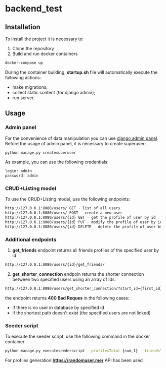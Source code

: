 # backend_test

## Installation
To install the project it is necessary to:
1. Clone the repository
2. Build and run docker containers
```bash
docker-compose up
```

During the container building, **startup.sh** file will automatically execute the following actions:
- make migrations;
- collect static content (for django admin);
- run server.


## Usage
### Admin panel
For the convenience of data manipulation you can use [django admin panel](http://127.0.0.1:8080/admin/).
Before the usage of admin panel, it is necessary to create superuser:
```bash
python manage.py createsuperuser
```
As example, you can use the following credentials:
```bash
login: admin
password: admin
```
### CRUD+Listing model
To use the CRUD+Listing model, use the following endpoints:
```bash
http://127.0.0.1:8080/users/ GET - list of all users
http://127.0.0.1:8080/users/ POST - create a new user
http://127.0.0.1:8080/users/{id} GET - get the profile of user by id
http://127.0.0.1:8080/users/{id} PUT - modify the profile of user by id
http://127.0.0.1:8080/users/{id} DELETE - delete the profile of user by id
```
### Additional endpoints
1. **get_friends** endpoint returns all friends profiles of the specified user by id
```bash
http://127.0.0.1:8080/users/{id}/get_friends/
```
2. **get_shorter_connection** endpoin returns the shorter connection between two specified users using an array of Ids.
```bash
http://127.0.0.1:8080/users/get_shorter_connection/?start_id={first_id}&end_id={second_id}
```
the endpoint returns **400 Bad Reques** in the following cases:
- if there is no user in database by specified id
- if the shortest path doesn't exist (the specified users are not linked)

### Seeder script
To execute the seeder script, use the following command in the docker container
```bash
python manage.py executeseederscript --profilesTotal {num_1} --friendsTotal {num_2}
```
For profiles generation **https://randomuser.me/** API has been used